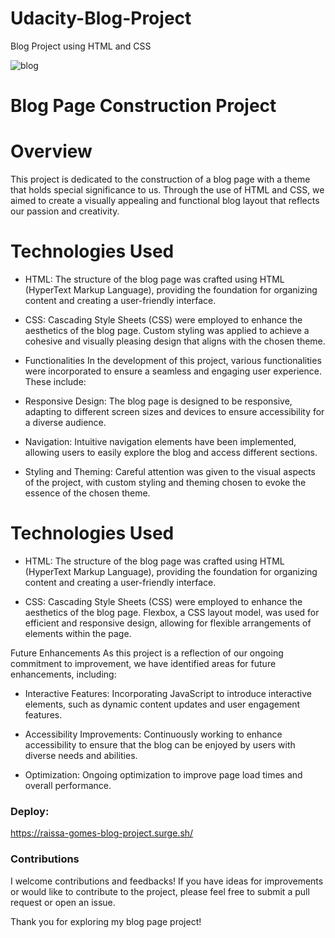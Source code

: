 # Udacity-Blog-Project
Blog Project using HTML and CSS

![blog](https://github.com/raissanfg/Udacity-Blog-Project/assets/99144281/d68d392b-1bf4-4b9c-a77c-352f4100bd58)


# Blog Page Construction Project
# Overview
This project is dedicated to the construction of a blog page with a theme that holds special significance to us. 
Through the use of HTML and CSS, we aimed to create a visually appealing and functional blog layout that reflects 
our passion and creativity.

# Technologies Used
*  HTML: 
The structure of the blog page was crafted using HTML (HyperText Markup Language), providing the foundation for organizing
content and creating a user-friendly interface.

* CSS: 
Cascading Style Sheets (CSS) were employed to enhance the aesthetics of the blog page. Custom styling was applied to achieve
a cohesive and visually pleasing design that aligns with the chosen theme.

* Functionalities
In the development of this project, various functionalities were incorporated to ensure a seamless and engaging user 
experience. These include:

* Responsive Design:
The blog page is designed to be responsive, adapting to different screen sizes and devices to ensure accessibility for 
a diverse audience.

* Navigation:
Intuitive navigation elements have been implemented, allowing users to easily explore the blog and access different sections.

* Styling and Theming: 
Careful attention was given to the visual aspects of the project, with custom styling and theming chosen to evoke 
the essence of the chosen theme.

# Technologies Used
 * HTML: The structure of the blog page was crafted using HTML (HyperText Markup Language), providing the foundation
 for organizing content and creating a user-friendly interface.

 * CSS: Cascading Style Sheets (CSS) were employed to enhance the aesthetics of the blog page. Flexbox, a CSS layout model,
 was used for efficient and responsive design, allowing for flexible arrangements of elements within the page.

Future Enhancements
As this project is a reflection of our ongoing commitment to improvement, we have identified areas for future enhancements, 
including:

 * Interactive Features: Incorporating JavaScript to introduce interactive elements, such as dynamic content updates and
user engagement features.

* Accessibility Improvements: Continuously working to enhance accessibility to ensure that the blog can be enjoyed by
users with diverse needs and abilities.

* Optimization: Ongoing optimization to improve page load times and overall performance.

### Deploy:
https://raissa-gomes-blog-project.surge.sh/

### Contributions
I welcome contributions and feedbacks! If you have ideas for improvements or would like to contribute to the project, please feel free to submit a pull request or open an issue.

Thank you for exploring my blog page project!
